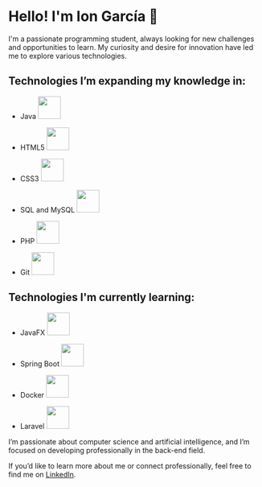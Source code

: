 # Hello! I'm Ion García 👋

I'm a passionate programming student, always looking for new challenges and opportunities to learn. My curiosity and desire for innovation have led me to explore various technologies.

## Technologies I’m expanding my knowledge in:

- Java <img src="https://cdn.jsdelivr.net/gh/devicons/devicon/icons/java/java-original.svg" width="45" height="45">

- HTML5 <img src="https://cdn.jsdelivr.net/gh/devicons/devicon/icons/html5/html5-original.svg" width="45" height="45">

- CSS3 <img src="https://cdn.jsdelivr.net/gh/devicons/devicon/icons/css3/css3-original.svg" width="45" height="45">

- SQL and MySQL <img src="https://cdn.jsdelivr.net/gh/devicons/devicon/icons/mysql/mysql-original.svg" width="45" height="45">

- PHP <img src="https://cdn.jsdelivr.net/gh/devicons/devicon/icons/php/php-original.svg" width="45" height="45">

- Git <img src="https://cdn.jsdelivr.net/gh/devicons/devicon/icons/git/git-original.svg" width="45" height="45">

## Technologies I'm currently learning:

- JavaFX <img src="https://upload.wikimedia.org/wikipedia/commons/thumb/a/ab/JavaFX_Logo.png/64px-JavaFX_Logo.png" width="45" height="45">

- Spring Boot <img src="https://cdn.jsdelivr.net/gh/devicons/devicon/icons/spring/spring-original.svg" width="45" height="45">

- Docker <img src="https://cdn.jsdelivr.net/gh/devicons/devicon/icons/docker/docker-original.svg" width="45" height="45">

- Laravel <img src="https://cdn.jsdelivr.net/gh/devicons/devicon/icons/laravel/laravel-plain.svg" width="45" height="45">

I’m passionate about computer science and artificial intelligence, and I’m focused on developing professionally in the back-end field.

If you’d like to learn more about me or connect professionally, feel free to find me on [LinkedIn](https://www.linkedin.com/in/ion-garc%C3%ADa-rodr%C3%ADguez-b278502b4/).
